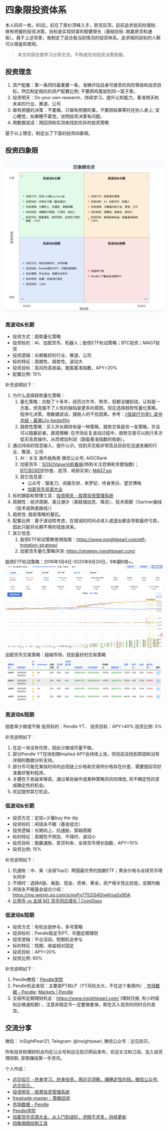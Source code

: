 # 四象限投资体系

本人码农一枚，80后，赶在了房价顶峰入手，房贷压顶，目前追求低风险理财、做有把握的投资决策，目标是实现财富的稳健增长（基础目标: 跑赢房贷和通账）。基于上述背景，我制定了适合我当前情况的投资体系。追求相同目标的人群可以借鉴和使用。

> 本文内容仅做学习分享交流，不构成任何投资决策依据。


## 投资理念

1. 资产配置：第一条同时最重要一条，准确评估自身可接受的风险等级和投资目标，然后制定相应的资产配置比例; 不要把鸡蛋放到同一篮子里。
2. 投资明天：Do your own research，持续学习，提升认知能力，看准明天和未来的行业、赛道、公司
3. 做有把握的决策：不要赌，只做有把握的事，不要把结果寄托在别人身上; 安心睡觉，如果睡不着觉，说明投资决策有问题。
4. 用数据说话：用回测和实测来找到优异的投资策略

基于以上理念，制定出了下面的投资四象限。


## 投资四象限

![投资四象限](images/four_squares.png)


### 高波动&长期


* 投资方式：趋势量化策略
* 投资标的：AI、加密货币、机器人；股债ETF轮动策略；BTC投资；MAG7投资
* 投资逻辑：长期看好的行业、赛道、公司
* 标的特征：周期性、趋势性、波动大
* 投资目标：高风险高收益，跑盈基准指数，APY>20%
* 配置比例: 15%

补充说明如下：
1. 为什么选择趋势量化策略：
   1. 量化策略：炒股了十多年，经历过牛市、熊市，但都没赚到钱，认知是一方面，但克服不了人性的缺陷是更多的原因。现在选择趋势性量化策略，程序化决策，用数据说话，摆脱人的干扰因素。参考：[《怪诞行为学》读书总结 - 最美Lily-bestoflily](https://blog.okay456okay.cn/booknote-predictably-irrational/#i-9)
   2. 趋势性策略：买入并长期持有是一种策略，趋势交易是另一各策略，并且可以跑赢前者，直观理解: 在市场反复波动过程中，趋势交易可以执行多次低买高卖操作，从而增加利润（跑盈基准指数的依剧）。
2. 通过持续的信息输入，提升认识，找到天花板非常高且目前在迅速发展的行业、赛道、公司
   1. AI：关注 海外独角兽 微信公众号; AIGCRank
   2. 加密货币：[SOSOValue分析看板](https://sosovalue.com/zh/dashboard/charts)(特别关注恐惧和贪婪指数)； [BTCBOXER](https://btcboxer.com/home)(抄底、逃顶、局部买卖); [MAG7.ssi](https://ssi.sosovalue.com/zh/buy/MAG7.ssi)
   3. 其它信息源： 
      * 公众号：猫笔刀、闲画生财、朱罗纪、终身黑白、望京博格
      * [加密货币资源大全](https://github.com/okay456okay/awesome-crypto)
3. 标的跟踪和管理工具：[投资明天 - 股票投资管理系统](https://invest.insightpearl.com/)
4. 周期性：经济周期、美元潮汐（美联储加息、降息）、技术周期（Gartner曲线（技术成熟度曲线）)
5. 趋势性: 趋势策略的基石。
6. 配置比例：基于波动性考虑，在错误的时间点进入或退出都会导致最终亏损，因此只能将长期不用的钱放进来。
7. 其它信息:
   1. 股债ETF轮动策略使用指南：https://www.insightpearl.com/etf-trotation-strategy/
   2. 加密货币量化策略评测: https://strategy.insightpearl.com/


股债ETF轮动策略：2016年1月4日-2025年8月20日，9年翻6倍+。 
![股债ETF轮动策略](images/etf-rotation-strategy.png) 
加密货币交易策略：超越市场，找到最好的交易策略
![ichiV1](images/freqtrade-strategy-ichiV1.png)

### 高波动&短期


低胜率少做或不做
投资标的：Pendle YT、
投资目标：APY>40%
投资比例: 5%

补充说明如下：
1. 在这一块没有优势，因此少做或尽量不做。
2. 部分Pendle YT在快到期Implied APY会持续上涨，但目前没找到原因和没有详细的数据分析支持。
3. 部分币可能在某段时间内出现链上价格和交易所价格存在价差，需要提前写好准备好套利程序。
4. 关健在于收益率够高，通过某些操作或某种策略将风险降低, 将不确定性的变成确定性的机会。
5. 欢迎提供其它机会。


### 低波动&长期



* 投资方式：定投+少量buy the dip
* 投资标的：闲钱永不眠（基金组合）
* 投资逻辑：长期向上、抗通胀、穿越周期
* 标的特征：周期性不明显、不择时、波动小
* 投资目标：跑赢通账、房贷利率、全球货币增长指数，APY>10%
* 投资比例: 15%

补充说明如下：
1. 抗通账：中、美（全球Top2）两国最优秀的指数ETF；黄金价格与全球货币增长同步
2. 不择时：选择A股、美股、现金、债券、黄金，资产相关性比较低，定期均衡
3. 闲钱永不眠基金组合介绍：https://mp.weixin.qq.com/s/myFn7752lS4GtwKmaSx9DA
4. [比特币 vs 全球 M2 货币供应增长 | CoinGlass](https://www.coinglass.com/zh/pro/i/bitcoin-m2-supply-growth)


### 低波动&短期

* 投资方式：有机会就参与，多号策略
* 投资标的：Pendle稳定币PT、币圈定期理财
* 投资逻辑：平台活动，短期机会参与
* 标的特征：短期、收益相对固定
* 投资目标：APY>20%
* 投资比例: 60%

补充说明如下：
1. Pendle教程：[Pendle学院](https://pendle.insightpearl.com/)
2. Pendle机会发现：主要是PT和LP（YT风险太大，不在这个象限内）, [市场数据 - Pendle](https://mypendle.insightpearl.com/); [Markets | Pendle](https://app.pendle.finance/trade/markets)
3. 交易所定期理财机会：https://www.insightpearl.com/ (理财日报, 有小时级别企微通知群) ，注意非稳定币一定要做套保，即在买入现货的同时合约卖空。



## 交流分享

微信： InSightPearl21, Telegram: @insightpearl, 微信公众号：远见拾贝。 

所有投资和理财机会均在公众号和远见拾贝网站发布，欢迎关注和订阅。加入投资理财群, 获取赚钱第一手资讯。

个人作品：
* [远见拾贝 - 终身学习、终身投资，用远见洞察，赚确定性的钱。微信公众号: 远见拾贝。](https://www.insightpearl.com/)
* [投资明天 - 股票投资管理系统](https://invest.insightpearl.com/)
* [freqtrade-master - 策略回测](https://strategy.insightpearl.com/)
* [市场数据 - Pendle](https://mypendle.insightpearl.com/)
* [Pendle学院](https://pendle.insightpearl.com/)
* [加密货币资源大全，从入门到进阶，求精不求多，持续更新](https://github.com/okay456okay/awesome-crypto)
* [四象限图绘制工具](https://github.com/okay456okay/invest_matrix)